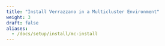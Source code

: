 ```yaml
---
title: "Install Verrazzano in a Multicluster Environment"
weight: 3
draft: false
aliases:
  - /docs/setup/install/mc-install
---
```

